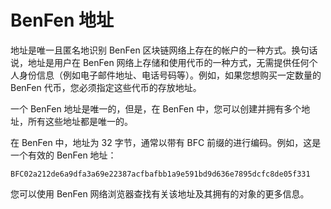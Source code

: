 # BenFen 地址

地址是唯一且匿名地识别 BenFen 区块链网络上存在的帐户的一种方式。换句话说，地址是用户在 BenFen 网络上存储和使用代币的一种方式，无需提供任何个人身份信息（例如电子邮件地址、电话号码等）。例如，如果您想购买一定数量的 BenFen 代币，您必须指定这些代币的存放地址。

一个 BenFen 地址是唯一的，但是，在 BenFen 中，您可以创建并拥有多个地址，所有这些地址都是唯一的。

在 BenFen 中，地址为 32 字节，通常以带有 BFC 前缀的进行编码。例如，这是一个有效的 BenFen 地址：

```plain
BFC02a212de6a9dfa3a69e22387acfbafbb1a9e591bd9d636e7895dcfc8de05f331
```

您可以使用 BenFen 网络浏览器查找有关该地址及其拥有的对象的更多信息。
